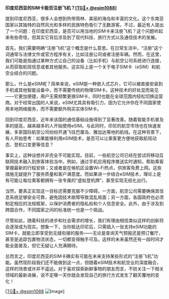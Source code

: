 **印度尼西亚的SIM卡能否注册飞机？[[TG💪+ @esim1088](https://t.me/s/esim1088)]**

提到印度尼西亚，很多人会想到热带雨林、美丽的海岛和丰富的文化。这个东南亚国家以其独特的自然风光和多样的民族特色吸引了无数游客。不过，最近有人提出了一个问题：在印度尼西亚，是否可以用当地的SIM卡来注册飞机？这个问题听起来有些奇怪，但其实它背后涉及到了现代科技、旅行方式以及通信技术的发展。

首先，我们需要明确“注册飞机”这个概念是什么意思。在日常生活中，“注册”这个词通常与法律文件或官方程序有关，比如注册公司或者注册车辆。然而，在这里，我们可能是指通过某种方式让自己的设备（比如手机）与航空公司系统进行连接，从而获取航班信息或者其他服务。这实际上是一个关于电子SIM卡（eSIM）和航空业结合的问题。

那么，什么是eSIM呢？简单来说，eSIM是一种嵌入式芯片，它可以被直接安装到手机或其他智能设备中，而不需要传统的物理SIM卡。这种技术的好处显而易见——它更加便捷，用户无需频繁更换SIM卡，同时也能在全球范围内轻松切换运营商。对于经常出国的人来说，eSIM尤其具有吸引力，因为它允许你在不同国家使用本地网络服务，而不需要额外购买实体SIM卡。

回到印度尼西亚，近年来该国的通信基础设施得到了显著改善。随着智能手机普及率的提高，越来越多的人开始使用eSIM。与此同时，印尼的航空市场也在快速发展，多家国际航空公司纷纷开通飞往巴厘岛、雅加达等地的航线。在这种背景下，有人开始思考：如果能够利用eSIM技术，是否可以让乘客更方便地获取航班动态、登机口变更等信息？

事实上，这种设想并非完全不可能实现。目前，一些航空公司已经在尝试将移动互联网技术融入到旅客体验当中。例如，通过手机应用程序推送实时通知，帮助乘客掌握最新的行程安排；又或者是在候机区设置Wi-Fi热点，供旅客免费上网。这些措施无疑提升了服务质量和客户满意度。而如果进一步结合eSIM技术，理论上是有可能让每位乘客都拥有一张专属的“虚拟登机牌”，甚至实现无纸化出行。

当然，要真正实现这一目标还需要克服不少障碍。一方面，航空公司需要确保其信息系统足够安全可靠，避免因技术故障导致混乱局面；另一方面，各国政府也必须制定相应的法规框架，以保护消费者的隐私权和个人信息安全。此外，由于涉及到跨国合作，不同国家之间的标准统一也是一个挑战。

尽管如此，随着科技的进步和社会需求的增长，我们有理由相信类似这样的创新将会逐渐成为现实。想象一下，当你抵达印尼后，只需插入一张支持eSIM功能的SIM卡，就能立即享受到无缝衔接的服务——无论是查询天气预报还是预订餐厅，甚至是追踪包裹物流状态，一切都变得触手可及。这样的未来虽然还有一段时间才能全面普及，但它无疑让人充满期待。

总而言之，印度尼西亚的SIM卡确实有可能在未来支持某些形式的“注册飞机”功能。虽然现阶段我们还不能做到这一点，但随着eSIM技术和航空业的深度融合，这样的场景或许并不遥远。对于喜欢探索新鲜事物的朋友而言，不妨关注一下相关领域的最新进展，说不定哪一天你就会发现自己的旅行方式发生了翻天覆地的变化！

[[TG💪+ @esim1088](https://t.me/s/esim1088) ![Image](https://i.postimg.cc/4NQfJmqS/Snipaste-2025-05-13-00-14-12.png)]